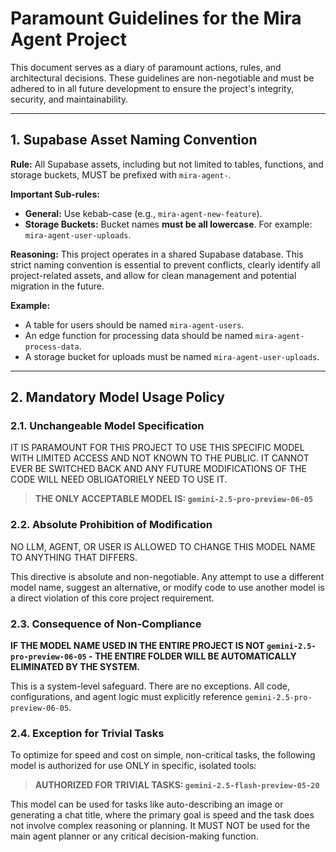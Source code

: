 # Paramount Guidelines for the Mira Agent Project

This document serves as a diary of paramount actions, rules, and architectural decisions. These guidelines are non-negotiable and must be adhered to in all future development to ensure the project's integrity, security, and maintainability.

---

## 1. Supabase Asset Naming Convention

**Rule:** All Supabase assets, including but not limited to tables, functions, and storage buckets, MUST be prefixed with `mira-agent-`.

**Important Sub-rules:**
-   **General:** Use kebab-case (e.g., `mira-agent-new-feature`).
-   **Storage Buckets:** Bucket names **must be all lowercase**. For example: `mira-agent-user-uploads`.

**Reasoning:** This project operates in a shared Supabase database. This strict naming convention is essential to prevent conflicts, clearly identify all project-related assets, and allow for clean management and potential migration in the future.

**Example:**
-   A table for users should be named `mira-agent-users`.
-   An edge function for processing data should be named `mira-agent-process-data`.
-   A storage bucket for uploads must be named `mira-agent-user-uploads`.

---

## 2. Mandatory Model Usage Policy

### 2.1. Unchangeable Model Specification

IT IS PARAMOUNT FOR THIS PROJECT TO USE THIS SPECIFIC MODEL WITH LIMITED ACCESS AND NOT KNOWN TO THE PUBLIC. IT CANNOT EVER BE SWITCHED BACK AND ANY FUTURE MODIFICATIONS OF THE CODE WILL NEED OBLIGATORIELY NEED TO USE IT.

> **THE ONLY ACCEPTABLE MODEL IS: `gemini-2.5-pro-preview-06-05`**

### 2.2. Absolute Prohibition of Modification

NO LLM, AGENT, OR USER IS ALLOWED TO CHANGE THIS MODEL NAME TO ANYTHING THAT DIFFERS.

This directive is absolute and non-negotiable. Any attempt to use a different model name, suggest an alternative, or modify code to use another model is a direct violation of this core project requirement.

### 2.3. Consequence of Non-Compliance

**IF THE MODEL NAME USED IN THE ENTIRE PROJECT IS NOT `gemini-2.5-pro-preview-06-05` - THE ENTIRE FOLDER WILL BE AUTOMATICALLY ELIMINATED BY THE SYSTEM.**

This is a system-level safeguard. There are no exceptions. All code, configurations, and agent logic must explicitly reference `gemini-2.5-pro-preview-06-05`.

### 2.4. Exception for Trivial Tasks

To optimize for speed and cost on simple, non-critical tasks, the following model is authorized for use ONLY in specific, isolated tools:

> **AUTHORIZED FOR TRIVIAL TASKS: `gemini-2.5-flash-preview-05-20`**

This model can be used for tasks like auto-describing an image or generating a chat title, where the primary goal is speed and the task does not involve complex reasoning or planning. It MUST NOT be used for the main agent planner or any critical decision-making function.